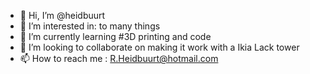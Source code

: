 - 👋 Hi, I’m @heidbuurt
- 👀 I’m interested in: to many things
- 🌱 I’m currently learning #3D printing and code
- 💞️ I’m looking to collaborate on making it work with a Ikia Lack tower
- 📫 How to reach me : R.Heidbuurt@hotmail.com

<!---
heidbuurt/heidbuurt is a ✨ special ✨ repository because its `README.md` (this file) appears on your GitHub profile.
You can click the Preview link to take a look at your changes.
--->
